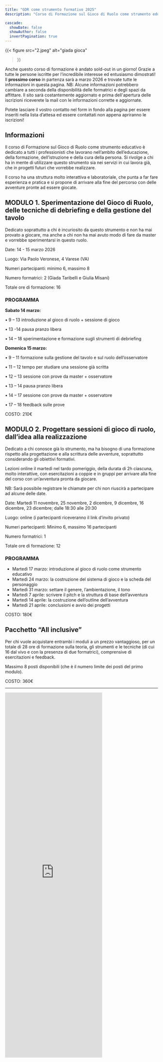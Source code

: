 ```yaml
---
title: "GDR come strumento formativo 2025"
description: "Corso di Formazione sul Gioco di Ruolo come strumento educativo (sold out)"

cascade:
  showDate: false
  showAuthor: false
  invertPagination: true
---
```


{{< figure
    src="2.jpeg"
    alt="giada gioca"
>}}

Anche questo corso di formazione è andato sold-out in un giorno! 
Grazie a tutte le persone iscritte per l’incredibile interesse ed entusiasmo dimostrati!
Il **prossimo corso** in partenza sarà a marzo 2026 e trovate tutte le informazioni in questa pagina.
NB: Alcune informazioni potrebbero cambiare a seconda della disponibilità delle formatrici e degli spazi da affittare. Il sito sarà costantemente aggiornato e prima dell'apertura delle iscrizioni riceverete la mail con le informazioni corrette e aggiornate. 

Potete lasciare il vostro contatto nel form in fondo alla pagina per essere inseriti nella lista d’attesa ed essere contattati non appena apriranno le iscrizioni!

## Informazioni

Il corso di Formazione sul Gioco di Ruolo come strumento educativo è dedicato a tutti i professionisti che lavorano nell’ambito dell’educazione, della formazione, dell’istruzione e della cura della persona. Si rivolge a chi ha in mente di utilizzare questo strumento sia nei servizi in cui lavora già, che in progetti futuri che vorrebbe realizzare.

Il corso ha una struttura molto interattiva e laboratoriale, che punta a far fare esperienza e pratica e si propone di arrivare alla fine del percorso con delle avventure pronte ad essere giocate.

## MODULO 1. Sperimentazione del Gioco di Ruolo, delle tecniche di debriefing e della gestione del tavolo

Dedicato soprattutto a chi è incuriosito da questo strumento e non ha mai provato a giocare, ma anche a chi non ha mai avuto modo di fare da master e vorrebbe sperimentarsi in questo ruolo.

Date: 14 - 15 marzo 2026

Luogo: Via Paolo Veronese, 4 Varese (VA)

Numeri partecipanti: minimo 6, massimo 8

Numero formatrici: 2 (Giada Taribelli e Giulia Misani)

Totale ore di formazione: 16

### PROGRAMMA

**Sabato 14 marzo:**

• 9 – 13 introduzione al gioco di ruolo + sessione di gioco

• 13 -14 pausa pranzo libera

• 14 – 18 sperimentazione e formazione sugli strumenti di debriefing

**Domenica 15 marzo:**

• 9 – 11 formazione sulla gestione del tavolo e sul ruolo dell’osservatore

• 11 – 12 tempo per studiare una sessione già scritta

• 12 – 13 sessione con prove da master + osservatore

• 13 – 14 pausa pranzo libera

• 14 – 17 sessione con prove da master + osservatore

• 17 – 18 feedback sulle prove

COSTO: 210€

## MODULO 2. Progettare sessioni di gioco di ruolo, dall’idea alla realizzazione

Dedicato a chi conosce già lo strumento, ma ha bisogno di una formazione rispetto alla progettazione e alla scrittura delle avventure, soprattutto considerando gli obiettivi formativi.

Lezioni online il martedì nel tardo pomeriggio, della durata di 2h ciascuna, molto interattive, con esercitazioni a coppie e in gruppi per arrivare alla fine del corso con un’avventura pronta da giocare.

NB: Sarà possibile registrare le chiamate per chi non riuscirà a partecipare ad alcune delle date.

Date: Martedì 11 novembre, 25 novembre, 2 dicembre, 9 dicembre, 16 dicembre, 23 dicembre;
dalle 18:30 alle 20:30

Luogo: online (i partecipanti riceveranno il link d’invito privato)

Numeri partecipanti: Minimo 6, massimo 16 partecipanti

Numero formatrici: 1

Totale ore di formazione: 12


### PROGRAMMA

- Martedì 17 marzo: introduzione al gioco di ruolo come strumento educativo
- Martedì 24 marzo: la costruzione del sistema di gioco e la scheda del personaggio
- Martedì 31 marzo: settare il genere, l’ambientazione, il tono
- Martedì 7 aprile: scrivere il pitch e la struttura di base dell’avventura
- Martedì 14 aprile: la costruzione dell’outline dell’avventura
- Martedì 21 aprile: conclusioni e avvio dei progetti

COSTO: 180€

## Pacchetto “All inclusive”
Per chi vuole acquistare entrambi i moduli a un prezzo vantaggioso, per un totale di 28 ore di formazione sulla teoria, gli strumenti e le tecniche (di cui 16 dal vivo e con la presenza di due formatrici), comprensive di esercitazioni e feedback.

Massimo 8 posti disponibili (che è il numero limite dei posti del primo modulo).

COSTO: 360€

---
<iframe src="https://docs.google.com/forms/d/e/1FAIpQLSd1s3KzrhonEUiwRfw7Ex76LHh4-Jf9dSMRP58FNf7k9jzGtg/viewform?embedded=true" width="320" height="1200" frameborder="0" marginheight="0" marginwidth="0">Caricamento…</iframe>
